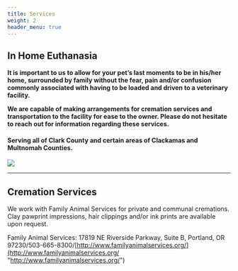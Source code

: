 ```yaml
---
title: Services
weight: 2
header_menu: true
---
```


## In Home Euthanasia

**It is important to us to allow for your pet’s last moments to be in his/her home, surrounded by family without the fear, pain and/or confusion commonly associated with having to be loaded and driven to a veterinary facility.**

**We are capable of making arrangements for cremation services and transportation to the facility for ease to the owner. Please do not hesitate to reach out for information regarding these services.**

#### **Serving all of Clark County and certain areas of Clackamas and Multnomah Counties.**

![](/images/evie_louie.jpg)

***

## Cremation Services

We work with Family Animal Services for private and communal cremations. Clay pawprint impressions, hair clippings and/or ink prints are available upon request.

Family Animal Services: 17819 NE Riverside Parkway, Suite B, Portland, OR 97230/503-665-8300/[http://www.familyanimalservices.org/](http://www.familyanimalservices.org/ "http://www.familyanimalservices.org/")
